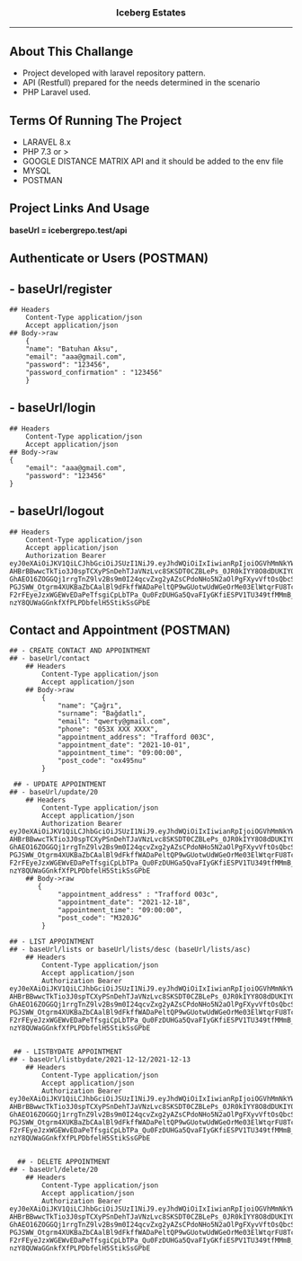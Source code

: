 <h3><p align="center">Iceberg Estates</p></h3>
<hr>

## About This Challange

- Project developed with laravel repository pattern.
- API (Restfull) prepared for the needs determined in the scenario
- PHP Laravel used.

## Terms Of Running The Project

- LARAVEL 8.x
- PHP 7.3 or >
- GOOGLE DISTANCE MATRIX API and it should be added to the env file
- MYSQL
- POSTMAN

## Project Links And Usage

**baseUrl = icebergrepo.test/api**

## Authenticate or Users (POSTMAN)
## - baseUrl/register
    ## Headers 
        Content-Type application/json
        Accept application/json
    ## Body->raw
        {
        "name": "Batuhan Aksu",
        "email": "aaa@gmail.com",
        "password": "123456",
        "password_confirmation" : "123456"
        }
        
 ## - baseUrl/login
    ## Headers
        Content-Type application/json
        Accept application/json
    ## Body->raw
    {
        "email": "aaa@gmail.com",
        "password": "123456"
    }
 ## - baseUrl/logout
    ## Headers
        Content-Type application/json
        Accept application/json
        Authorization Bearer eyJ0eXAiOiJKV1QiLCJhbGciOiJSUzI1NiJ9.eyJhdWQiOiIxIiwianRpIjoiOGVhMmNkYWZkMWYxMTZjNGM1ZThjZTEyOGNmMGRmZTY3ZGFhYjAxN2FiZWE3NGZhMDQwYTMxZGI0Y2YxNjk0ZGUxZjdmNTU2ZjU1YzFlYTkiLCJpYXQiOjE2MzkzOTY3OTYuODE4MjY0LCJuYmYiOjE2MzkzOTY3OTYuODE4MjY5LCJleHAiOjE2NzA5MzI3OTYuODEwNTg5LCJzdWIiOiI0Iiwic2NvcGVzIjpbXX0.SN95U0XvZooOMn4IwFRwLXpgwRV9jmLBkeRFrCAmwwNVYajmom46hQEUZheb5QdE36nl4DzW6k-AHBrBBwwcTkTio3J0spTCXyPSnDehTJaVNzLvc8SKSDT0CZBLePs_0JR0kIYY8O8dDUKIYOt5sTqCUfDlkQrX-GhAEO16ZOGGQj1rrgTnZ9lv2Bs9m0I24qcvZxg2yAZsCPdoNHo5N2aOlPgFXyvVftOsQbcSt0F9vIcFhUGp9aM8Ns_vY1fgwUksdtrkAI4q3mL9hcnwezzk0NRGSPPaAuIPhjZqjoDFMnXIidUqbddraFEhfmpqQVGwb5QWfic6vu6TTDkVfrsVn3Ke4ad0sWS-PGJSWW_Otgrm4XUKBaZbCAalBl9dFkffWADaPeltQP9wGUotwUdWGeOrMe03ElWtqrFU8TcmwU8zLupz9w_X4InPb003aaq3s0I6KPMc3dGkh-F2rFEyeJzxWGEWvEDaPeTfsgiCpLbTPa_Qu0FzDUHGa5QvaFIyGKfiESPV1TU349tfMMmB_8axLNlaIXUOqfQCpe2v6US5giG5s2l8qG9BMzVGLQ3DyHMThrQavtAZ1XZbN49TYLdG9D0YnWta2UFEXbM8fG9oYE9bPqOKSLozF9mXg9d5WG2-nzY8QUWaGGnkfXfPLPDbfelH5StikSsGPbE

## Contact and Appointment (POSTMAN)
    ## - CREATE CONTACT AND APPOINTMENT
    ## - baseUrl/contact
        ## Headers 
            Content-Type application/json
            Accept application/json
        ## Body->raw
            {
                "name": "Çağrı",
                "surname": "Bağdatlı",
                "email": "qwerty@gmail.com",
                "phone": "053X XXX XXXX",
                "appointment_address": "Trafford 003C",
                "appointment_date": "2021-10-01",
                "appointment_time": "09:00:00",
                "post_code": "ox495nu"
            }
            
     ## - UPDATE APPOINTMENT
    ## - baseUrl/update/20
        ## Headers 
            Content-Type application/json
            Accept application/json
            Authorization Bearer eyJ0eXAiOiJKV1QiLCJhbGciOiJSUzI1NiJ9.eyJhdWQiOiIxIiwianRpIjoiOGVhMmNkYWZkMWYxMTZjNGM1ZThjZTEyOGNmMGRmZTY3ZGFhYjAxN2FiZWE3NGZhMDQwYTMxZGI0Y2YxNjk0ZGUxZjdmNTU2ZjU1YzFlYTkiLCJpYXQiOjE2MzkzOTY3OTYuODE4MjY0LCJuYmYiOjE2MzkzOTY3OTYuODE4MjY5LCJleHAiOjE2NzA5MzI3OTYuODEwNTg5LCJzdWIiOiI0Iiwic2NvcGVzIjpbXX0.SN95U0XvZooOMn4IwFRwLXpgwRV9jmLBkeRFrCAmwwNVYajmom46hQEUZheb5QdE36nl4DzW6k-AHBrBBwwcTkTio3J0spTCXyPSnDehTJaVNzLvc8SKSDT0CZBLePs_0JR0kIYY8O8dDUKIYOt5sTqCUfDlkQrX-GhAEO16ZOGGQj1rrgTnZ9lv2Bs9m0I24qcvZxg2yAZsCPdoNHo5N2aOlPgFXyvVftOsQbcSt0F9vIcFhUGp9aM8Ns_vY1fgwUksdtrkAI4q3mL9hcnwezzk0NRGSPPaAuIPhjZqjoDFMnXIidUqbddraFEhfmpqQVGwb5QWfic6vu6TTDkVfrsVn3Ke4ad0sWS-PGJSWW_Otgrm4XUKBaZbCAalBl9dFkffWADaPeltQP9wGUotwUdWGeOrMe03ElWtqrFU8TcmwU8zLupz9w_X4InPb003aaq3s0I6KPMc3dGkh-F2rFEyeJzxWGEWvEDaPeTfsgiCpLbTPa_Qu0FzDUHGa5QvaFIyGKfiESPV1TU349tfMMmB_8axLNlaIXUOqfQCpe2v6US5giG5s2l8qG9BMzVGLQ3DyHMThrQavtAZ1XZbN49TYLdG9D0YnWta2UFEXbM8fG9oYE9bPqOKSLozF9mXg9d5WG2-nzY8QUWaGGnkfXfPLPDbfelH5StikSsGPbE
        ## Body->raw
           {
                "appointment_address" : "Trafford 003c",
                "appointment_date": "2021-12-18",
                "appointment_time": "09:00:00",
                "post_code": "M320JG"
            }
           
    ## - LIST APPOINTMENT 
    ## - baseUrl/lists or baseUrl/lists/desc (baseUrl/lists/asc) 
        ## Headers 
            Content-Type application/json
            Accept application/json
            Authorization Bearer eyJ0eXAiOiJKV1QiLCJhbGciOiJSUzI1NiJ9.eyJhdWQiOiIxIiwianRpIjoiOGVhMmNkYWZkMWYxMTZjNGM1ZThjZTEyOGNmMGRmZTY3ZGFhYjAxN2FiZWE3NGZhMDQwYTMxZGI0Y2YxNjk0ZGUxZjdmNTU2ZjU1YzFlYTkiLCJpYXQiOjE2MzkzOTY3OTYuODE4MjY0LCJuYmYiOjE2MzkzOTY3OTYuODE4MjY5LCJleHAiOjE2NzA5MzI3OTYuODEwNTg5LCJzdWIiOiI0Iiwic2NvcGVzIjpbXX0.SN95U0XvZooOMn4IwFRwLXpgwRV9jmLBkeRFrCAmwwNVYajmom46hQEUZheb5QdE36nl4DzW6k-AHBrBBwwcTkTio3J0spTCXyPSnDehTJaVNzLvc8SKSDT0CZBLePs_0JR0kIYY8O8dDUKIYOt5sTqCUfDlkQrX-GhAEO16ZOGGQj1rrgTnZ9lv2Bs9m0I24qcvZxg2yAZsCPdoNHo5N2aOlPgFXyvVftOsQbcSt0F9vIcFhUGp9aM8Ns_vY1fgwUksdtrkAI4q3mL9hcnwezzk0NRGSPPaAuIPhjZqjoDFMnXIidUqbddraFEhfmpqQVGwb5QWfic6vu6TTDkVfrsVn3Ke4ad0sWS-PGJSWW_Otgrm4XUKBaZbCAalBl9dFkffWADaPeltQP9wGUotwUdWGeOrMe03ElWtqrFU8TcmwU8zLupz9w_X4InPb003aaq3s0I6KPMc3dGkh-F2rFEyeJzxWGEWvEDaPeTfsgiCpLbTPa_Qu0FzDUHGa5QvaFIyGKfiESPV1TU349tfMMmB_8axLNlaIXUOqfQCpe2v6US5giG5s2l8qG9BMzVGLQ3DyHMThrQavtAZ1XZbN49TYLdG9D0YnWta2UFEXbM8fG9oYE9bPqOKSLozF9mXg9d5WG2-nzY8QUWaGGnkfXfPLPDbfelH5StikSsGPbE
            
            
     ## - LISTBYDATE APPOINTMENT
    ## - baseUrl/listbydate/2021-12-12/2021-12-13
        ## Headers 
            Content-Type application/json
            Accept application/json
            Authorization Bearer eyJ0eXAiOiJKV1QiLCJhbGciOiJSUzI1NiJ9.eyJhdWQiOiIxIiwianRpIjoiOGVhMmNkYWZkMWYxMTZjNGM1ZThjZTEyOGNmMGRmZTY3ZGFhYjAxN2FiZWE3NGZhMDQwYTMxZGI0Y2YxNjk0ZGUxZjdmNTU2ZjU1YzFlYTkiLCJpYXQiOjE2MzkzOTY3OTYuODE4MjY0LCJuYmYiOjE2MzkzOTY3OTYuODE4MjY5LCJleHAiOjE2NzA5MzI3OTYuODEwNTg5LCJzdWIiOiI0Iiwic2NvcGVzIjpbXX0.SN95U0XvZooOMn4IwFRwLXpgwRV9jmLBkeRFrCAmwwNVYajmom46hQEUZheb5QdE36nl4DzW6k-AHBrBBwwcTkTio3J0spTCXyPSnDehTJaVNzLvc8SKSDT0CZBLePs_0JR0kIYY8O8dDUKIYOt5sTqCUfDlkQrX-GhAEO16ZOGGQj1rrgTnZ9lv2Bs9m0I24qcvZxg2yAZsCPdoNHo5N2aOlPgFXyvVftOsQbcSt0F9vIcFhUGp9aM8Ns_vY1fgwUksdtrkAI4q3mL9hcnwezzk0NRGSPPaAuIPhjZqjoDFMnXIidUqbddraFEhfmpqQVGwb5QWfic6vu6TTDkVfrsVn3Ke4ad0sWS-PGJSWW_Otgrm4XUKBaZbCAalBl9dFkffWADaPeltQP9wGUotwUdWGeOrMe03ElWtqrFU8TcmwU8zLupz9w_X4InPb003aaq3s0I6KPMc3dGkh-F2rFEyeJzxWGEWvEDaPeTfsgiCpLbTPa_Qu0FzDUHGa5QvaFIyGKfiESPV1TU349tfMMmB_8axLNlaIXUOqfQCpe2v6US5giG5s2l8qG9BMzVGLQ3DyHMThrQavtAZ1XZbN49TYLdG9D0YnWta2UFEXbM8fG9oYE9bPqOKSLozF9mXg9d5WG2-nzY8QUWaGGnkfXfPLPDbfelH5StikSsGPbE
            
            
      ## - DELETE APPOINTMENT
    ## - baseUrl/delete/20
        ## Headers 
            Content-Type application/json
            Accept application/json
            Authorization Bearer eyJ0eXAiOiJKV1QiLCJhbGciOiJSUzI1NiJ9.eyJhdWQiOiIxIiwianRpIjoiOGVhMmNkYWZkMWYxMTZjNGM1ZThjZTEyOGNmMGRmZTY3ZGFhYjAxN2FiZWE3NGZhMDQwYTMxZGI0Y2YxNjk0ZGUxZjdmNTU2ZjU1YzFlYTkiLCJpYXQiOjE2MzkzOTY3OTYuODE4MjY0LCJuYmYiOjE2MzkzOTY3OTYuODE4MjY5LCJleHAiOjE2NzA5MzI3OTYuODEwNTg5LCJzdWIiOiI0Iiwic2NvcGVzIjpbXX0.SN95U0XvZooOMn4IwFRwLXpgwRV9jmLBkeRFrCAmwwNVYajmom46hQEUZheb5QdE36nl4DzW6k-AHBrBBwwcTkTio3J0spTCXyPSnDehTJaVNzLvc8SKSDT0CZBLePs_0JR0kIYY8O8dDUKIYOt5sTqCUfDlkQrX-GhAEO16ZOGGQj1rrgTnZ9lv2Bs9m0I24qcvZxg2yAZsCPdoNHo5N2aOlPgFXyvVftOsQbcSt0F9vIcFhUGp9aM8Ns_vY1fgwUksdtrkAI4q3mL9hcnwezzk0NRGSPPaAuIPhjZqjoDFMnXIidUqbddraFEhfmpqQVGwb5QWfic6vu6TTDkVfrsVn3Ke4ad0sWS-PGJSWW_Otgrm4XUKBaZbCAalBl9dFkffWADaPeltQP9wGUotwUdWGeOrMe03ElWtqrFU8TcmwU8zLupz9w_X4InPb003aaq3s0I6KPMc3dGkh-F2rFEyeJzxWGEWvEDaPeTfsgiCpLbTPa_Qu0FzDUHGa5QvaFIyGKfiESPV1TU349tfMMmB_8axLNlaIXUOqfQCpe2v6US5giG5s2l8qG9BMzVGLQ3DyHMThrQavtAZ1XZbN49TYLdG9D0YnWta2UFEXbM8fG9oYE9bPqOKSLozF9mXg9d5WG2-nzY8QUWaGGnkfXfPLPDbfelH5StikSsGPbE



        
        
    




